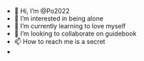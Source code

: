 - 👋 Hi, I’m @Po2022
- 👀 I’m interested in being alone
- 🌱 I’m currently learning to love myself
- 💞️ I’m looking to collaborate on guidebook
- 📫 How to reach me is a secret
-

<!---
Po2022/Po2022 is a ✨ special ✨ repository because its `README.md` (this file) appears on your GitHub profile.
You can click the Preview link to take a look at your changes.
--->

